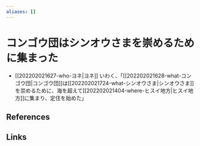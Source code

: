 ```yaml
---
aliases: []
---
```

# コンゴウ団はシンオウさまを崇めるために集まった

- [[202202021627-who-ヨネ|ヨネ]] いわく、「[[202202021628-what-コンゴウ団|コンゴウ団]]は[[202202021724-what-シンオウさま|シンオウさま]]を崇めるために、海を超えて[[202202021404-where-ヒスイ地方|ヒスイ地方]]に集まり、定住を始めた」

## References



## Links


